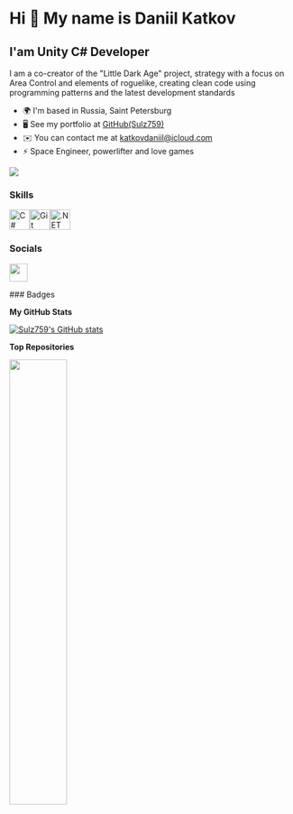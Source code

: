 Hi 👋 My name is Daniil Katkov
==============================

I'am Unity C# Developer
-----------------------

I am a co-creator of the "Little Dark Age" project, strategy with a focus on Area Control and elements of roguelike, creating clean code using programming patterns and the latest development standards

* 🌍  I'm based in Russia, Saint Petersburg
* 🖥️  See my portfolio at [GitHub(Sulz759)](http://github.com/Sulz759)
* ✉️  You can contact me at [katkovdaniil@icloud.com](mailto:katkovdaniil@icloud.com)
* ⚡  Space Engineer, powerlifter and love games

<a href="https://www.github.com/Sulz759" target="_blank" rel="noreferrer"><img
src="https://img.shields.io/github/followers/Sulz759?logo=github&style=for-the-badge&color=6366f1&labelColor=134e4a" /></a>
### Skills

<p align="left">
<a href="https://docs.microsoft.com/en-us/dotnet/csharp/" target="_blank" rel="noreferrer"><img src="https://raw.githubusercontent.com/danielcranney/readme-generator/main/public/icons/skills/csharp-colored.svg" width="36" height="36" alt="C#" /></a><a href="https://git-scm.com/" target="_blank" rel="noreferrer"><img src="https://raw.githubusercontent.com/danielcranney/readme-generator/main/public/icons/skills/git-colored.svg" width="36" height="36" alt="Git" /></a><a href="https://dotnet.microsoft.com/en-us/" target="_blank" rel="noreferrer"><img src="https://raw.githubusercontent.com/danielcranney/readme-generator/main/public/icons/skills/dot-net-colored.svg" width="36" height="36" alt=".NET" /></a>
</p>

### Socials

<p align="left"> <a href="https://www.github.com/Sulz759" target="_blank" rel="noreferrer"> <picture> <source media="(prefers-color-scheme: dark)" srcset="https://raw.githubusercontent.com/danielcranney/readme-generator/main/public/icons/socials/github-dark.svg" /> <source media="(prefers-color-scheme: light)" srcset="https://raw.githubusercontent.com/danielcranney/readme-generator/main/public/icons/socials/github.svg" /> <img src="https://raw.githubusercontent.com/danielcranney/readme-generator/main/public/icons/socials/github.svg" width="32" height="32" /> </picture> </a></p>
### Badges

<b>My GitHub Stats</b>

<a href="http://www.github.com/Sulz759"><img src="https://github-readme-stats.vercel.app/api?username=Sulz759&show_icons=true&hide=&count_private=true&title_color=f97316&text_color=ffffff&icon_color=6366f1&bg_color=134e4a&hide_border=true&show_icons=true" alt="Sulz759's GitHub stats" /></a>

<b>Top Repositories</b>

<div width="100%" align="center"><a href="https://github.com/Sulz759/Patterns-of-Programming-Game" align="left"><img align="left" width="45%" src="https://github-readme-stats.vercel.app/api/pin/?username=Sulz759&repo=Patterns-of-Programming-Game&title_color=f97316&text_color=ffffff&icon_color=6366f1&bg_color=134e4a&hide_border=true&locale=en" /></a></div><br /><br /><br /><br /><br /><br /><br />
